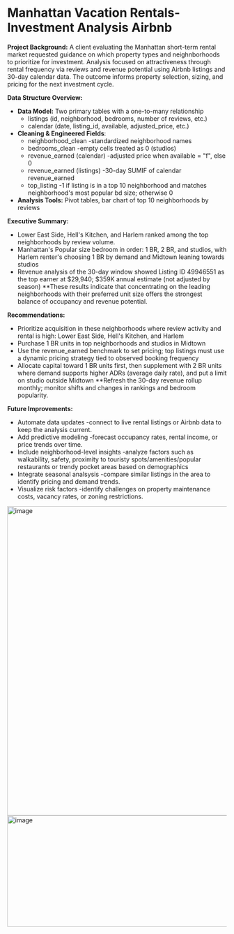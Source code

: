 # Manhattan Vacation Rentals-Investment Analysis Airbnb


**Project Background:** A client evaluating the Manhattan short-term rental market requested guidance on which property types and neighnborhoods to prioritize for investment.
Analysis focused on attractiveness  through rental frequency via reviews and revenue potential using Airbnb listings and 30-day calendar data. The outcome informs property 
selection, sizing, and pricing for the next investment cycle.

**Data Structure Overview:**

- **Data Model:**  Two primary tables with a one-to-many relationship
  - listings (id, neighborhood, bedrooms, number of reviews, etc.)
  - calendar (date, listing_id, available, adjusted_price, etc.)
- **Cleaning & Engineered Fields**:
  - neighborhood_clean -standardized neighborhood names 
  - bedrooms_clean -empty cells treated as 0 (studios)
  - revenue_earned (calendar) -adjusted price when available = "f", else 0
  - revenue_earned (listings) -30-day SUMIF of calendar revenue_earned
  - top_listing -1 if listing is in a top 10 neighborhood and matches neighborhood's most popular bd size; otherwise 0
- **Analysis Tools:** Pivot tables, bar chart of top 10 neighborhoods by reviews

**Executive Summary:** 

- Lower East Side, Hell's Kitchen, and Harlem ranked among the top neighborhoods by review volume.
- Manhattan's Popular size bedroom in order: 1 BR, 2 BR, and studios, with Harlem renter's choosing 1 BR by demand and Midtown leaning towards studios
- Revenue analysis of the 30-day window showed Listing ID 49946551 as the top earner at $29,940; $359K annual estimate (not adjusted by season)
  **These results indicate that concentrating on the leading neighborhoods with their preferred unit size offers the strongest balance of
occupancy and revenue potential.

**Recommendations:**

- Prioritize acquisition in these neighborhoods where review activity and rental is high: Lower East Side, Hell's Kitchen, and Harlem
- Purchase 1 BR units in top neighborhoods and studios in Midtown
- Use the revenue_earned benchmark to set pricing; top listings must use a dynamic pricing strategy tied to observed booking frequency
- Allocate capital toward 1 BR units first, then supplement with 2 BR units where demand supports higher ADRs (average daily rate), and put a 
limit on studio outside Midtown
  **Refresh the 30-day revenue rollup monthly; monitor shifts and changes in rankings and bedroom popularity.

**Future Improvements:**
- Automate data updates -connect to live rental listings or Airbnb data to keep the analysis current.
- Add predictive modeling -forecast occupancy rates, rental income, or price trends over time.
- Include neighborhood-level insights -analyze factors such as walkability, safety, proximity to touristy spots/amenities/popular restaurants or trendy pocket areas based on demographics
- Integrate seasonal analsysis -compare similar listings in the area to identify pricing and demand trends.
- Visualize risk factors -identify challenges on property maintenance costs, vacancy rates, or zoning restrictions.
  

<img width="663" height="709" alt="image" src="https://github.com/user-attachments/assets/1f34b809-81f5-4593-bd92-a975a0ce2c4a" />
<img width="663" height="255" alt="image" src="https://github.com/user-attachments/assets/9330d004-84d2-4708-b1f7-a2976c156edf" />






